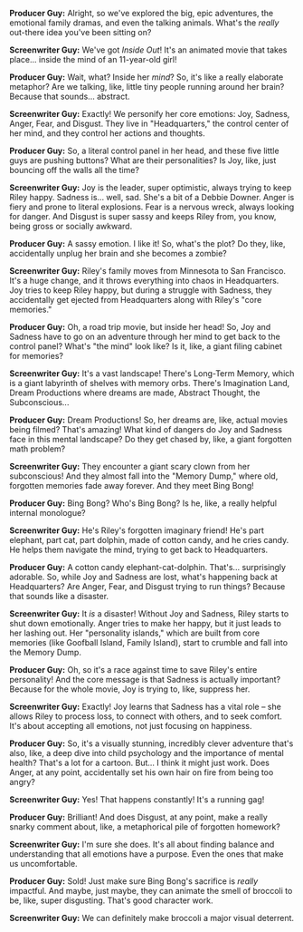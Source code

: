 **Producer Guy:** Alright, so we've explored the big, epic adventures, the emotional family dramas, and even the talking animals. What's the *really* out-there idea you've been sitting on?

**Screenwriter Guy:** We've got *Inside Out*! It's an animated movie that takes place... inside the mind of an 11-year-old girl!

**Producer Guy:** Wait, what? Inside her *mind*? So, it's like a really elaborate metaphor? Are we talking, like, little tiny people running around her brain? Because that sounds... abstract.

**Screenwriter Guy:** Exactly! We personify her core emotions: Joy, Sadness, Anger, Fear, and Disgust. They live in "Headquarters," the control center of her mind, and they control her actions and thoughts.

**Producer Guy:** So, a literal control panel in her head, and these five little guys are pushing buttons? What are their personalities? Is Joy, like, just bouncing off the walls all the time?

**Screenwriter Guy:** Joy is the leader, super optimistic, always trying to keep Riley happy. Sadness is... well, sad. She's a bit of a Debbie Downer. Anger is fiery and prone to literal explosions. Fear is a nervous wreck, always looking for danger. And Disgust is super sassy and keeps Riley from, you know, being gross or socially awkward.

**Producer Guy:** A sassy emotion. I like it! So, what's the plot? Do they, like, accidentally unplug her brain and she becomes a zombie?

**Screenwriter Guy:** Riley's family moves from Minnesota to San Francisco. It's a huge change, and it throws everything into chaos in Headquarters. Joy tries to keep Riley happy, but during a struggle with Sadness, they accidentally get ejected from Headquarters along with Riley's "core memories."

**Producer Guy:** Oh, a road trip movie, but inside her head! So, Joy and Sadness have to go on an adventure through her mind to get back to the control panel? What's "the mind" look like? Is it, like, a giant filing cabinet for memories?

**Screenwriter Guy:** It's a vast landscape! There's Long-Term Memory, which is a giant labyrinth of shelves with memory orbs. There's Imagination Land, Dream Productions where dreams are made, Abstract Thought, the Subconscious...

**Producer Guy:** Dream Productions! So, her dreams are, like, actual movies being filmed? That's amazing! What kind of dangers do Joy and Sadness face in this mental landscape? Do they get chased by, like, a giant forgotten math problem?

**Screenwriter Guy:** They encounter a giant scary clown from her subconscious! And they almost fall into the "Memory Dump," where old, forgotten memories fade away forever. And they meet Bing Bong!

**Producer Guy:** Bing Bong? Who's Bing Bong? Is he, like, a really helpful internal monologue?

**Screenwriter Guy:** He's Riley's forgotten imaginary friend! He's part elephant, part cat, part dolphin, made of cotton candy, and he cries candy. He helps them navigate the mind, trying to get back to Headquarters.

**Producer Guy:** A cotton candy elephant-cat-dolphin. That's... surprisingly adorable. So, while Joy and Sadness are lost, what's happening back at Headquarters? Are Anger, Fear, and Disgust trying to run things? Because that sounds like a disaster.

**Screenwriter Guy:** It *is* a disaster! Without Joy and Sadness, Riley starts to shut down emotionally. Anger tries to make her happy, but it just leads to her lashing out. Her "personality islands," which are built from core memories (like Goofball Island, Family Island), start to crumble and fall into the Memory Dump.

**Producer Guy:** Oh, so it's a race against time to save Riley's entire personality! And the core message is that Sadness is actually important? Because for the whole movie, Joy is trying to, like, suppress her.

**Screenwriter Guy:** Exactly! Joy learns that Sadness has a vital role – she allows Riley to process loss, to connect with others, and to seek comfort. It's about accepting all emotions, not just focusing on happiness.

**Producer Guy:** So, it's a visually stunning, incredibly clever adventure that's also, like, a deep dive into child psychology and the importance of mental health? That's a lot for a cartoon. But... I think it might just work. Does Anger, at any point, accidentally set his own hair on fire from being too angry?

**Screenwriter Guy:** Yes! That happens constantly! It's a running gag!

**Producer Guy:** Brilliant! And does Disgust, at any point, make a really snarky comment about, like, a metaphorical pile of forgotten homework?

**Screenwriter Guy:** I'm sure she does. It's all about finding balance and understanding that all emotions have a purpose. Even the ones that make us uncomfortable.

**Producer Guy:** Sold! Just make sure Bing Bong's sacrifice is *really* impactful. And maybe, just maybe, they can animate the smell of broccoli to be, like, super disgusting. That's good character work.

**Screenwriter Guy:** We can definitely make broccoli a major visual deterrent.